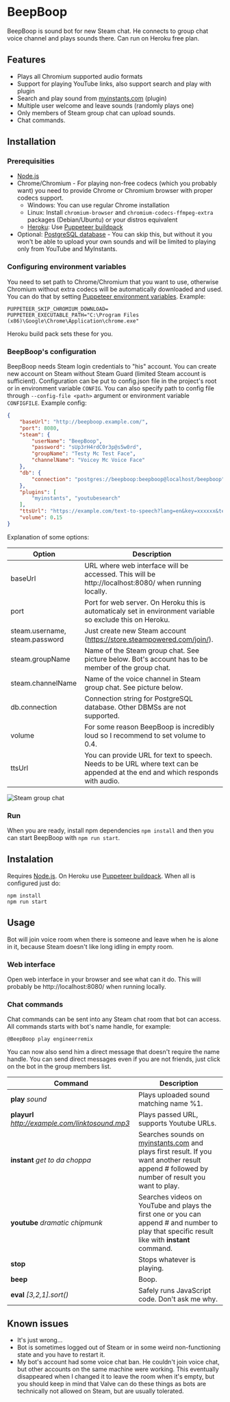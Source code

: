 # BeepBoop
BeepBoop is sound bot for new Steam chat. He connects to group chat voice channel and plays sounds there. Can run on Heroku free plan.

## Features
 * Plays all Chromium supported audio formats
 * Support for playing YouTube links, also support search and play with plugin
 * Search and play sound from [myinstants.com](https://www.myinstants.com/) (plugin)
 * Multiple user welcome and leave sounds (randomly plays one)
 * Only members of Steam group chat can upload sounds.
 * Chat commands.

## Installation

### Prerequisities
 * [Node.js](https://nodejs.org/)
 * Chrome/Chromium - For playing non-free codecs (which you probably want) you need to provide Chrome or Chromium browser with proper codecs support.
    * Windows: You can use regular Chrome installation
    * Linux: Install `chromium-browser` and `chromium-codecs-ffmpeg-extra` packages (Debian/Ubuntu) or your distros equivalent
    * [Heroku](https://www.heroku.com/): Use [Puppeteer buildpack](https://github.com/typekcz/puppeteer-heroku-buildpack)
 * Optional: [PostgreSQL database](https://www.postgresql.org/) - You can skip this, but without it you won't be able to upload your own sounds and will be limited to playing only from YouTube and MyInstants.

### Configuring environment variables

You need to set path to Chrome/Chromium that you want to use, otherwise Chromium without extra codecs will be automatically downloaded and used. You can do that by setting [Puppeteer environment variables](https://pptr.dev/#?product=Puppeteer&version=v8.0.0&show=api-environment-variables). Example:

```
PUPPETEER_SKIP_CHROMIUM_DOWNLOAD=
PUPPETEER_EXECUTABLE_PATH="C:\Program Files (x86)\Google\Chrome\Application\chrome.exe"
```

Heroku build pack sets these for you.

### BeepBoop's configuration

BeepBoop needs Steam login credentials to "his" account. You can create new account on Steam without Steam Guard (limited Steam account is sufficient).
Configuration can be put to config.json file in the project's root or in environment variable `CONFIG`. You can also specify path to config file through `--config-file <path>` argument or environment variable `CONFIGFILE`.
Example config:
```json
{
	"baseUrl": "http://beepboop.example.com/",
	"port": 8080,
	"steam": {
		"userName": "BeepBoop",
		"password": "sUp3rH4rdC0r3p@s5w0rd",
		"groupName": "Testy Mc Test Face",
		"channelName": "Voicey Mc Voice Face"
	},
	"db": {
		"connection": "postgres://beepboop:beepboop@localhost/beepboop"
	},
	"plugins": [
		"myinstants", "youtubesearch"
	],
	"ttsUrl": "https://example.com/text-to-speech?lang=en&key=xxxxxx&text=",
	"volume": 0.15
}
```
Explanation of some options:

Option | Description
------ | -----------
baseUrl| URL where web interface will be accessed. This will be http://localhost:8080/ when running locally.
port | Port for web server. On Heroku this is automaticaly set in environment variable so exclude this on Heroku.
steam.username, steam.password | Just create new Steam account (https://store.steampowered.com/join/).
steam.groupName | Name of the Steam group chat. See picture below. Bot's account has to be member of the group chat.
steam.channelName | Name of the voice channel in Steam group chat. See picture below.
db.connection | Connection string for PostgreSQL database. Other DBMSs are not supported.
volume | For some reason BeepBoop is incredibly loud so I recommend to set volume to 0.4.
ttsUrl | You can provide URL for text to speech. Needs to be URL where text can be appended at the end and which responds with audio.

![Steam group chat](https://i.imgur.com/sh6RMgU.png)

### Run

When you are ready, install npm dependencies `npm install` and then you can start BeepBoop with `npm run start`.

## Instalation
Requires [Node.js](https://nodejs.org/). On Heroku use [Puppeteer buildpack](https://github.com/typekcz/puppeteer-heroku-buildpack).
When all is configured just do:
```
npm install
npm run start
```

## Usage

Bot will join voice room when there is someone and leave when he is alone in it, because Steam doesn't like long idling in empty room.

### Web interface

Open web interface in your browser and see what can it do. This will probably be http://localhost:8080/ when running locally.

### Chat commands
Chat commands can be sent into any Steam chat room that bot can access. All commands starts with bot's name handle, for example:
```
@BeepBoop play engineerremix
```

You can now also send him a direct message that doesn't require the name handle. You can send direct messages even if you are not friends, just click on the bot in the group members list.

Command | Description
------- | -----------
**play** *sound* | Plays uploaded sound matching name %1.
**playurl** *http://example.com/linktosound.mp3* | Plays passed URL, supports Youtube URLs.
**instant** *get to da choppa* | Searches sounds on [myinstants.com](https://www.myinstants.com/) and plays first result. If you want another result append # followed by number of result you want to play.
**youtube** *dramatic* *chipmunk* | Searches videos on YouTube and plays the first one or you can append # and number to play that specific result like with **instant** command.
**stop** | Stops whatever is playing.
**beep** | Boop.
**eval** *[3,2,1].sort()* | Safely runs JavaScript code. Don't ask me why.

## Known issues
 * It's just wrong...
 * Bot is sometimes logged out of Steam or in some weird non-functioning state and you have to restart it.
 * My bot's account had some voice chat ban. He couldn't join voice chat, but other accounts on the same machine were working. This eventually disappeared when I changed it to leave the room when it's empty, but you should keep in mind that Valve can do these things as bots are technically not allowed on Steam, but are usually tolerated.
